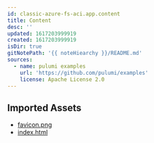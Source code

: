 ```yaml
---
id: classic-azure-fs-aci.app.content
title: Content
desc: ''
updated: 1617203999919
created: 1617203999919
isDir: true
gitNotePath: '{{ noteHiearchy }}/README.md'
sources:
  - name: pulumi examples
    url: 'https://github.com/pulumi/examples'
    license: Apache License 2.0
---
```

## Imported Assets

- [favicon.png](/assets/favicon.png)
- [index.html](/assets/index.html)

